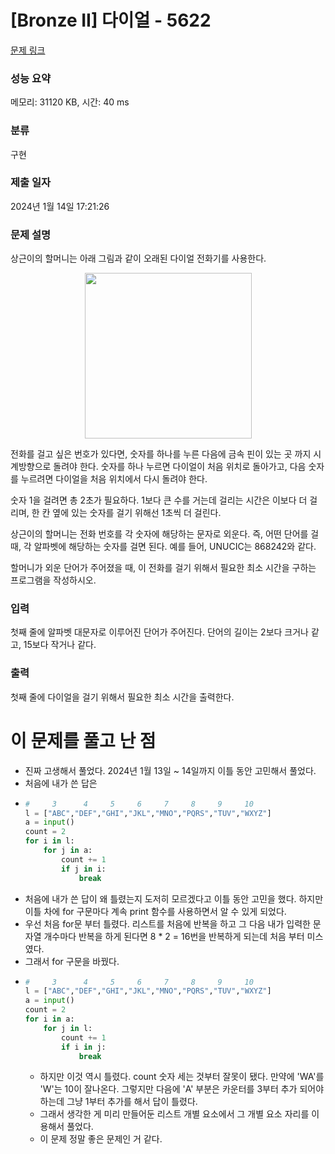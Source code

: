 # [Bronze II] 다이얼 - 5622 

[문제 링크](https://www.acmicpc.net/problem/5622) 

### 성능 요약

메모리: 31120 KB, 시간: 40 ms

### 분류

구현

### 제출 일자

2024년 1월 14일 17:21:26

### 문제 설명

<p>상근이의 할머니는 아래 그림과 같이 오래된 다이얼 전화기를 사용한다.</p>

<p style="text-align: center;"><img alt="" src="https://u.acmicpc.net/9c88dd24-3a4c-4a09-bc50-e6496958214d/Screen%20Shot%202021-06-16%20at%2012.48.39%20AM.png" style="width: 267px; height: 265px;"></p>

<p>전화를 걸고 싶은 번호가 있다면, 숫자를 하나를 누른 다음에 금속 핀이 있는 곳 까지 시계방향으로 돌려야 한다. 숫자를 하나 누르면 다이얼이 처음 위치로 돌아가고, 다음 숫자를 누르려면 다이얼을 처음 위치에서 다시 돌려야 한다.</p>

<p>숫자 1을 걸려면 총 2초가 필요하다. 1보다 큰 수를 거는데 걸리는 시간은 이보다 더 걸리며, 한 칸 옆에 있는 숫자를 걸기 위해선 1초씩 더 걸린다.</p>

<p>상근이의 할머니는 전화 번호를 각 숫자에 해당하는 문자로 외운다. 즉, 어떤 단어를 걸 때, 각 알파벳에 해당하는 숫자를 걸면 된다. 예를 들어, UNUCIC는 868242와 같다.</p>

<p>할머니가 외운 단어가 주어졌을 때, 이 전화를 걸기 위해서 필요한 최소 시간을 구하는 프로그램을 작성하시오.</p>

### 입력 

 <p>첫째 줄에 알파벳 대문자로 이루어진 단어가 주어진다. 단어의 길이는 2보다 크거나 같고, 15보다 작거나 같다.</p>

### 출력 

 <p>첫째 줄에 다이얼을 걸기 위해서 필요한 최소 시간을 출력한다.</p>


# 이 문제를 풀고 난 점
* 진짜 고생해서 풀었다. 2024년 1월 13일 ~ 14일까지 이틀 동안 고민해서 풀었다.
* 처음에 내가 쓴 답은
* ```python
  #     3      4     5     6     7     8     9     10
  l = ["ABC","DEF","GHI","JKL","MNO","PQRS","TUV","WXYZ"]
  a = input()
  count = 2
  for i in l:
      for j in a:
          count += 1
          if j in i:
              break
  ```
* 처음에 내가 쓴 답이 왜 틀렸는지 도저히 모르겠다고 이틀 동안 고민을 했다. 하지만 이틀 차에 for 구문마다 계속 print 함수를 사용하면서 알 수 있게 되었다.
* 우선 처음 for문 부터 틀렸다. 리스트를 처음에 반복을 하고 그 다음 내가 입력한 문자열 개수마다 반복을 하게 된다면 8 * 2 = 16번을 반복하게 되는데 처음 부터 미스였다.
* 그래서 for 구문을 바꿨다.
* ```python
  #     3      4     5     6     7     8     9     10
  l = ["ABC","DEF","GHI","JKL","MNO","PQRS","TUV","WXYZ"]
  a = input()
  count = 2
  for i in a:
      for j in l:
          count += 1
          if i in j:
              break
  ```
  * 하지만 이것 역시 틀렸다. count 숫자 세는 것부터 잘못이 됐다. 만약에 'WA'를 'W'는 10이 잘나온다. 그렇지만 다음에 'A' 부분은 카운터를 3부터 추가 되어야 하는데 그냥 1부터 추가를 해서 답이 틀렸다.
  * 그래서 생각한 게 미리 만들어둔 리스트 개별 요소에서 그 개별 요소 자리를 이용해서 풀었다.
  * 이 문제 정말 좋은 문제인 거 같다.
